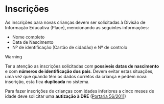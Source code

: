 ﻿# Inscrições

As inscrições para novas crianças devem ser solicitadas à Divisão de Informação Educativa (Place), mencionando as seguintes informações:

- Nome completo
- Data de Nascimento
- Nº de identificação (Cartão de cidadão) e Nº de controlo

> [!WARNING]  
> Ter a atenção as inscrições solicitadas com **possiveis datas de nascimento** e com **números de identificação dos pais**. Devem evitar estas situações, uma vez que quando têm os dados corretos da criança e pedem nova inscrição, esta fica **duplicada** no sistema.


Para fazer inscrições de crianças com idades inferiores a cinco meses de idade deve solicitar uma **autização à DRE** ([Portaria 56/2011](http://www02.madeira-edu.pt/Portals/2/Documentos/Portarias56e57.pdf))



